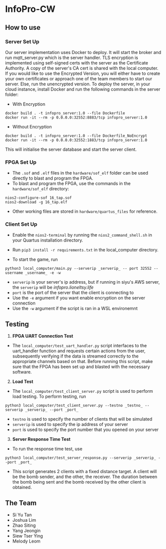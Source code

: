 # InfoPro-CW

## How to use
### Server Set Up
Our server implementation uses Docker to deploy. It will start the broker and run mqtt_server.py which is the server handler.
TLS encryption is implemented using self-signed certs with the server as the Certificate Authority. A copy of the server's CA cert is shared with the local computer. If you would like to use the Encrypted Version, you will either have to create your own certificates or approach one of the team members to start our server. Else, run the unencrypted version.
To deploy the server, in your cloud instance, install Docker and run the following commands in the server folder:
- With Encryption
```
docker build . -t infopro_server:1.0 --file Dockerfile
docker run -it --rm -p 0.0.0.0:32552:8883/tcp infopro_server:1.0
```
- Without Encryption
```
docker build . -t infopro_server:1.0 --file Dockerfile_NoEncrypt
docker run -it --rm -p 0.0.0.0:32552:1883/tcp infopro_server:1.0 
```
This will initialise the server database and start the server client. 

### FPGA Set Up
- The ```.sof``` and ```.elf``` files in the ```hardware/sof_elf``` folder can be used directly to blast and program the FPGA. 
- To blast and program the FPGA, use the commands in the ```hardware/sof_elf``` directory:
```
nios2-configure-sof 16_tap.sof
nios2-download -g 16_tap.elf
```
- Other working files are stored in ```hardware/quartus_files``` for reference.

### Client Set Up

- Enable the ```nios2-terminal``` by running the ```nios2_command_shell.sh``` in your Quartus installation directory.
- Run ```pip3 install -r requirements.txt``` in the local_computer directory.

- To start the game, run
```
python3 local_computer/main.py --serverip _serverip_ -- port 32552 --username _username_ -e -w
```

- ```serverip``` is your server's ip address, but if running in siyu's AWS server, the ```serverip``` will be _infopro.lioneltsy.life_
- ```port``` is the port of the server that the client is connecting to
- Use the ```-e``` argument if you want enable encryption on the server connection
- Use the ```-w``` argument if the script is ran in a WSL environemnt

## Testing
1. **FPGA UART Connection Test**

- The ```local_computer/test_uart_handler.py``` script interfaces to the uart_handler function and requests certain actions from the user, subsequently verifying if the data is streamed correctly to the appropriate channels based on that. 
Before running this script, make sure that the FPGA has been set up and blasted with the necessary software.

2. **Load Test**

- The ```local_computer/test_client_server.py``` script is used to perform load testing. To perform testing, run 
```
python3 local_computer/test_client_server.py --testno _testno_ --serverip _serverip_ --port _port_
```

- ```testno``` is used to specify the number of clients that will be simulated
- ```serverip``` is used to specify the ip address of your server 
- ```port``` is used to specify the port number that you opened on your server


3.  **Server Response Time Test**
- To run the response time test, use
```
python3 local_computer/test_server_response.py --serverip _serverip_ --port _port_
```
- This script generates 2 clients with a fixed distance target. A client will be the bomb sender, and the other, the receiver. The duration between the bomb being sent and the bomb received by the other client is obtained.

## The Team
- Si Yu Tan
- Joshua Lim
- Zhao Siting
- Yang Jeongin 
- Siew Tser Ying
- Melody Leom
